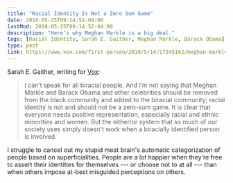 ```yaml
---
title: "Racial Identity Is Not a Zero Sum Game"
date: 2018-05-25T09:14:52-04:00
lastMod: 2018-05-25T09:14:52-04:00
description: "Here’s why Meghan Markle is a big deal."
tags: [Racial Identity, Sarah E. Gaither, Meghan Markle, Barack Obama]
type: post
link: https://www.vox.com/first-person/2018/5/14/17345162/meghan-markle-royal-wedding-2018-race
---
```


Sarah E. Gaither, writing for [Vox]:

> I can’t speak for all biracial people. And I’m not saying that Meghan Markle
> and Barack Obama and other celebrities should be removed from the black
> community and added to the biracial community; racial identity is not and
> should not be a zero-sum game. It is clear that everyone needs positive
> representation, especially racial and ethnic minorities and women. But the
> either/or system that so much of our society uses simply doesn’t work when a
> biracially identified person is involved.

I struggle to cancel out my stupid meat brain's automatic categorization of
people based on superficialities. People are a lot happier when they're free to
assert their identities for themselves --- or choose not to at all --- than when
others impose at-best misguided perceptions on others.

  [Vox]:
    https://www.vox.com/first-person/2018/5/14/17345162/meghan-markle-royal-wedding-2018-race
    "Vox: “I study biracial identity in America. Here’s why Meghan Markle is a big deal.”"